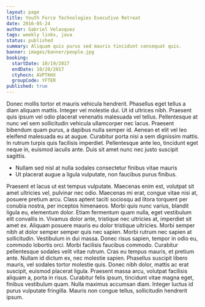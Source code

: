```yaml
---
layout: page
title: Youth Force Technologies Executive Retreat
date: 2016-05-24
author: Gabriel Velasquez
tags: weekly links, java
status: published
summary: Aliquam quis purus sed mauris tincidunt consequat quis.
banner: images/banner/people.jpg
booking:
  startDate: 10/19/2017
  endDate: 10/20/2017
  ctyhocn: AVPTKHX
  groupCode: YFTER
published: true
---
```

Donec mollis tortor et mauris vehicula hendrerit. Phasellus eget tellus a diam aliquam mattis. Integer vel molestie dui. Ut id ultrices nibh. Praesent quis ipsum vel odio placerat venenatis malesuada vel tellus. Pellentesque at nunc vel sem sollicitudin vehicula ullamcorper nec lacus. Praesent bibendum quam purus, a dapibus nulla semper id. Aenean et elit vel leo eleifend malesuada eu at augue. Curabitur porta nisi a sem dignissim mattis. In rutrum turpis quis facilisis imperdiet. Pellentesque ante leo, tincidunt eget neque in, euismod iaculis ante. Duis sit amet nunc nec justo suscipit sagittis.

* Nullam sed nisl at nulla sodales consectetur finibus vitae mauris
* Ut placerat augue a ligula vulputate, non faucibus purus finibus.

Praesent et lacus ut est tempus vulputate. Maecenas enim est, volutpat sit amet ultricies vel, pulvinar nec odio. Maecenas mi erat, congue vitae nisi at, posuere pretium arcu. Class aptent taciti sociosqu ad litora torquent per conubia nostra, per inceptos himenaeos. Morbi quis nunc varius, blandit ligula eu, elementum dolor. Etiam fermentum quam nulla, eget vestibulum elit convallis in. Vivamus dolor ante, tristique nec ultricies at, imperdiet sit amet ex.
Aliquam posuere mauris eu dolor tristique ultricies. Morbi semper nibh at dolor semper semper quis nec sapien. Morbi rutrum nec sapien at sollicitudin. Vestibulum in dui massa. Donec risus sapien, tempor in odio eu, commodo lobortis orci. Morbi facilisis faucibus commodo. Curabitur pellentesque sodales velit vitae rutrum. Cras eu tempus mauris, et pretium ante. Nullam id dictum ex, nec molestie sapien. Phasellus suscipit libero mauris, vel sodales tortor molestie quis. Donec nibh dolor, mattis ac erat suscipit, euismod placerat ligula. Praesent massa arcu, volutpat facilisis aliquam a, porta in risus. Curabitur felis ipsum, tincidunt vitae magna eget, finibus vestibulum quam. Nulla maximus accumsan diam. Integer luctus id purus vulputate fringilla. Mauris non congue tellus, sollicitudin hendrerit ipsum.
